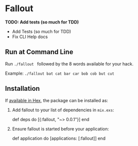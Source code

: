 # Fallout

**TODO: Add tests (so much for TDD)**
- Add Tests (so much for TDD)
- Fix CLI Help docs

## Run at Command Line
Run `./fallout ` followed by the 8 words available for your hack.

Example: `./fallout bat cat bar car bob cob but cut`

## Installation

If [available in Hex](https://hex.pm/docs/publish), the package can be installed as:

  1. Add fallout to your list of dependencies in `mix.exs`:

        def deps do
          [{:fallout, "~> 0.0.1"}]
        end

  2. Ensure fallout is started before your application:

        def application do
          [applications: [:fallout]]
        end
